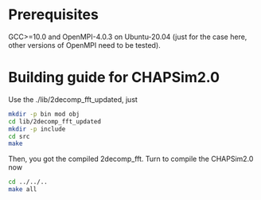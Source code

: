 # Prerequisites

GCC>=10.0 and OpenMPI-4.0.3 on Ubuntu-20.04 (just for the case here, other versions of OpenMPI need to be tested).

# Building guide for CHAPSim2.0

Use the ./lib/2decomp_fft_updated, just

```bash
mkdir -p bin mod obj
cd lib/2decomp_fft_updated
mkdir -p include
cd src
make
```

Then, you got the compiled 2decomp_fft. Turn to compile the CHAPSim2.0 now

```bash
cd ../../..
make all
```

